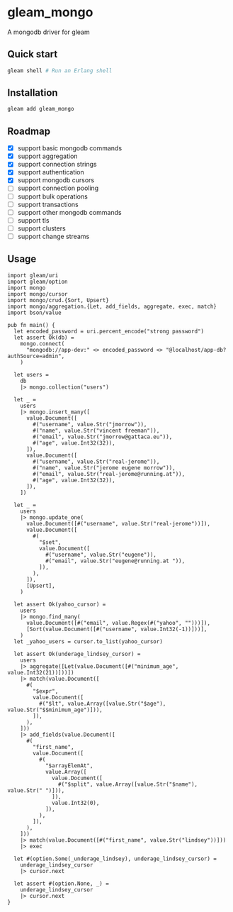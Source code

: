 # gleam_mongo

A mongodb driver for gleam

## Quick start

```sh
gleam shell # Run an Erlang shell
```

## Installation

```sh
gleam add gleam_mongo
```

## Roadmap

- [x] support basic mongodb commands
- [x] support aggregation
- [x] support connection strings
- [x] support authentication
- [x] support mongodb cursors
- [ ] support connection pooling
- [ ] support bulk operations
- [ ] support transactions
- [ ] support other mongodb commands
- [ ] support tls
- [ ] support clusters
- [ ] support change streams

## Usage

```gleam
import gleam/uri
import gleam/option
import mongo
import mongo/cursor
import mongo/crud.{Sort, Upsert}
import mongo/aggregation.{Let, add_fields, aggregate, exec, match}
import bson/value

pub fn main() {
  let encoded_password = uri.percent_encode("strong password")
  let assert Ok(db) =
    mongo.connect(
      "mongodb://app-dev:" <> encoded_password <> "@localhost/app-db?authSource=admin",
    )

  let users =
    db
    |> mongo.collection("users")

  let _ =
    users
    |> mongo.insert_many([
      value.Document([
        #("username", value.Str("jmorrow")),
        #("name", value.Str("vincent freeman")),
        #("email", value.Str("jmorrow@gattaca.eu")),
        #("age", value.Int32(32)),
      ]),
      value.Document([
        #("username", value.Str("real-jerome")),
        #("name", value.Str("jerome eugene morrow")),
        #("email", value.Str("real-jerome@running.at")),
        #("age", value.Int32(32)),
      ]),
    ])

  let _ =
    users
    |> mongo.update_one(
      value.Document([#("username", value.Str("real-jerome"))]),
      value.Document([
        #(
          "$set",
          value.Document([
            #("username", value.Str("eugene")),
            #("email", value.Str("eugene@running.at ")),
          ]),
        ),
      ]),
      [Upsert],
    )

  let assert Ok(yahoo_cursor) =
    users
    |> mongo.find_many(
      value.Document([#("email", value.Regex(#("yahoo", "")))]),
      [Sort(value.Document([#("username", value.Int32(-1))]))],
    )
  let _yahoo_users = cursor.to_list(yahoo_cursor)

  let assert Ok(underage_lindsey_cursor) =
    users
    |> aggregate([Let(value.Document([#("minimum_age", value.Int32(21))]))])
    |> match(value.Document([
      #(
        "$expr",
        value.Document([
          #("$lt", value.Array([value.Str("$age"), value.Str("$$minimum_age")])),
        ]),
      ),
    ]))
    |> add_fields(value.Document([
      #(
        "first_name",
        value.Document([
          #(
            "$arrayElemAt",
            value.Array([
              value.Document([
                #("$split", value.Array([value.Str("$name"), value.Str(" ")])),
              ]),
              value.Int32(0),
            ]),
          ),
        ]),
      ),
    ]))
    |> match(value.Document([#("first_name", value.Str("lindsey"))]))
    |> exec

  let #(option.Some(_underage_lindsey), underage_lindsey_cursor) =
    underage_lindsey_cursor
    |> cursor.next

  let assert #(option.None, _) =
    underage_lindsey_cursor
    |> cursor.next
}
```
